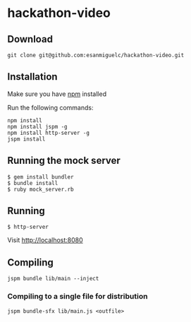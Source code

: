 # hackathon-video

## Download

    git clone git@github.com:esanmiguelc/hackathon-video.git

## Installation

Make sure you have [npm](https://docs.npmjs.com/getting-started/installing-node) installed

Run the following commands:


    npm install
    npm install jspm -g
    npm install http-server -g
    jspm install


## Running the mock server

    $ gem install bundler
    $ bundle install
    $ ruby mock_server.rb

## Running

    $ http-server

Visit [http://localhost:8080](http://localhost:8080)

## Compiling

    jspm bundle lib/main --inject

### Compiling to a single file for distribution

    jspm bundle-sfx lib/main.js <outfile>


